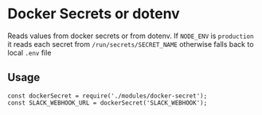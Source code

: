 # Docker Secrets or dotenv

Reads values from docker secrets or from dotenv.
If `NODE_ENV` is `production` it reads each secret from `/run/secrets/SECRET_NAME` otherwise falls back to local `.env` file

## Usage

```
const dockerSecret = require('./modules/docker-secret');
const SLACK_WEBHOOK_URL = dockerSecret('SLACK_WEBHOOK');
```